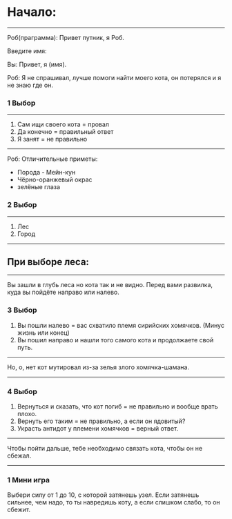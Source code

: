 # Начало:
---
Роб(праграмма): Привет путник, я Роб.

Введите имя:

Вы: Привет, я (имя).

Роб: Я не спрашивал, лучше помоги найти моего кота, он потерялся и я не знаю где он.

### 1 Выбор
---
1. Сам ищи своего кота = провал
2. Да конечно = правильный ответ
3. Я занят = не правильно
---
Роб: Отличительные приметы:

- Порода - Мейн-кун
- Чёрно-оранжевый окрас
- зелёные глаза

### 2 Выбор
---
1. Лес
2. Город
---
## При выборе леса:
---
Вы зашли в глубь леса но кота так и не видно. Перед вами развилка, куда вы пойдёте направо или налево.
### 3 Выбор
1. Вы пошли налево = вас схватило племя сирийских хомячков. (Минус жизнь или конец)
2. Вы пошил направо и нашли того самого кота и продолжаете свой путь.
---
Но, о, нет кот мутировал из-за зелья злого хомячка-шамана.

---
### 4 Выбор

1. Вернуться и сказать, что кот погиб = не правильно и вообще врать плохо.
2. Вернуть его таким = не правильно, а если он ядовитый?
3. Украсть антидот у племени хомячков = верный ответ.
---
Чтобы пойти дальше, тебе необходимо связать кота, чтобы он не сбежал.

---
### 1 Мини игра
Выбери силу от 1 до 10, с которой затянешь узел. Если затянешь сильнее, чем надо, то ты навредишь коту, а если слишком слабо, то он сбежит.